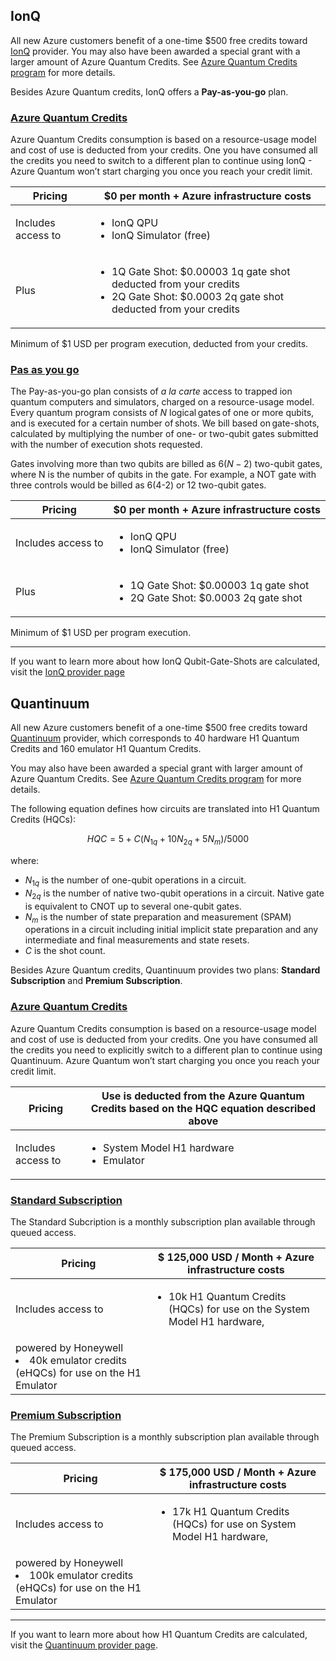 ## IonQ 

All new Azure customers benefit of a one-time $500 free credits toward [IonQ](https://ionq.com/) provider. You may also have been awarded a special grant with a larger amount of Azure Quantum Credits. See [Azure Quantum Credits program](https://aka.ms/aq/credits) for more details. 

Besides Azure Quantum credits, IonQ offers a **Pay-as-you-go** plan. 

### [Azure Quantum Credits](#tab/tabid-AQcredits)

Azure Quantum Credits consumption is based on a resource-usage model and cost of use is deducted from your credits. One you have consumed all the credits you need to switch to a different plan to continue using IonQ - Azure Quantum won’t start charging you once you reach your credit limit. 
 
|Pricing | $0 per month + Azure infrastructure costs |
|---|---|  
|Includes access to | <ul><li>IonQ QPU</li><li>IonQ Simulator (free)</li></ul>|
|Plus |<ul><li>1Q Gate Shot: $0.00003 1q gate shot deducted from your credits</li><li>2Q Gate Shot: $0.0003 2q gate shot deducted from your credits</li></ul>|

Minimum of $1 USD per program execution, deducted from your credits. 

### [Pas as you go](#tab/tabid-paygo)

The Pay-as-you-go plan consists of *a la carte* access to trapped ion quantum computers and simulators, charged on a resource-usage model.  
Every quantum program consists of $N$ logical gates of one or more qubits, and is executed for a certain number of shots. We bill based on gate-shots, calculated by 
multiplying the number of one- or two-qubit gates submitted with the number of execution shots requested.  

Gates involving more than two qubits are billed as $6(N-2)$ two-qubit gates, where N is the number of qubits in the gate. For example, a NOT gate with three controls would 
be billed as 6(4-2) or 12 two-qubit gates.  

|Pricing | $0 per month + Azure infrastructure costs |
|---|---|  
|Includes access to | <ul><li>IonQ QPU</li><li>IonQ Simulator (free)</li></ul>|
|Plus |<ul><li>1Q Gate Shot: $0.00003 1q gate shot</li><li>2Q Gate Shot: $0.0003 2q gate shot</li></ul>|

Minimum of $1 USD per program execution.  

***

If you want to learn more about how IonQ Qubit-Gate-Shots are calculated, visit the [IonQ provider page](xref:microsoft.quantum.providers.ionq)

## Quantinuum 

All new Azure customers benefit of a one-time $500 free credits toward [Quantinuum](https://www.quantinuum.com/) provider, which corresponds to 40 hardware H1 Quantum Credits and 160 emulator H1 Quantum Credits. 

You may also have been awarded a special grant with larger amount of Azure Quantum Credits. See [Azure Quantum Credits program](https://aka.ms/aq/credits) for more details. 

The following equation defines how circuits are translated into H1 Quantum Credits (HQCs):

$$
HQC = 5 + C(N_{1q} + 10 N_{2q} + 5 N_m)/5000
$$

where:

- $N_{1q}$ is the number of one-qubit operations in a circuit.
- $N_{2q}$ is the number of native two-qubit operations in a circuit. Native gate is equivalent to CNOT up to several one-qubit gates.
- $N_{m}$ is the number of state preparation and measurement (SPAM) operations in a circuit including initial implicit state preparation and any intermediate and final measurements and state resets.
- $C$ is the shot count.

Besides Azure Quantum credits, Quantinuum provides two plans: **Standard Subscription** and **Premium Subscription**. 

### [Azure Quantum Credits](#tab/tabid-AQcredits)

Azure Quantum Credits consumption is based on a resource-usage model and cost of use is deducted from your credits. One you have consumed all the credits you need to explicitly switch to a different plan to continue using Quantinuum. Azure Quantum won’t start charging you once you reach your credit limit. 

|Pricing | Use is deducted from the Azure Quantum Credits based on the HQC equation described above |
|---|---|  
|Includes access to | <ul><li>System Model H1 hardware</li><li>Emulator </li></ul>|

### [Standard Subscription](#tab/tabid-standard)

The Standard Subcription is a monthly subscription plan available through queued access. 

|Pricing| $ 125,000 USD / Month + Azure infrastructure costs |
|---|---|
|Includes access to | <ul><li>10k H1 Quantum Credits (HQCs) for use on the System Model H1 hardware, 
powered by Honeywell</li><li>40k emulator credits (eHQCs) for use on the H1 Emulator</li></ul>|

### [Premium Subscription](#tab/tabid-premium)
 
The Premium Subscription is a monthly subscription plan available through queued access.

| Pricing |$ 175,000 USD / Month + Azure infrastructure costs |
|---|---| 
|Includes access to | <ul><li>17k H1 Quantum Credits (HQCs) for use on System Model H1 hardware, 
powered by Honeywell</li><li>100k emulator credits (eHQCs) for use on the H1 Emulator</li></ul>|
***

If you want to learn more about how H1 Quantum Credits are calculated, visit the [Quantinuum provider page](xref:microsoft.quantum.providers.honeywell).
